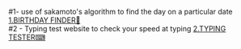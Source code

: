#1- use of sakamoto's algorithm to find the day on a particular date 
[1.BIRTHDAY FINDER🎂](https://harshitsharma007.github.io/web-dev--projects/1%20birthday%20finder/index.html)\
#2 - Typing test website to check your speed at typing 
[2.TYPING TESTER⌨](https://harshitsharma007.github.io/web-dev--projects/2-typing%20test/index.html)
